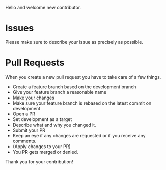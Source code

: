 Hello and welcome new contributor.

# Issues

Please make sure to describe your issue as precisely as possible.

# Pull Requests

When you create a new pull request you have to take care of a few things.

- Create a feature branch based on the development branch
- Give your feature branch a reasonable name
- Make your changes
- Make sure your feature branch is rebased on the latest commit on development
- Open a PR
- Set development as a target
- Describe what and why you changed it.
- Submit your PR
- Keep an eye if any changes are requested or if you receive any comments.
- (Apply changes to your PR)
- You PR gets merged or denied.

Thank you for your contribution!
